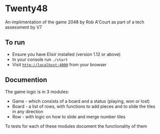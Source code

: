 # Twenty48

An implimentation of the game 2048 by Rob A'Court as part of a tech assessment by V7

## To run

  * Ensure you have Elixir installed (version 1.12 or above)
  * In your console run `./start`
  * Visit [`http://localhost:4000`](http://localhost:4000) from your browser

## Documention

The game logic is in 3 modules:
  * Game - which consists of a board and a status (playing, won or lost)
  * Board - a list of rows, with functions to add pieces and to slide the tiles in any direction
  * Row - with logic on how to slide and merge number tiles 

To tests for each of these modules document the functionality of them
